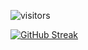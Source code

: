 ![visitors](https://visitor-badge.glitch.me/badge?page_id=page.id&left_color=green&right_color=red)


[![GitHub Streak](https://streak-stats.demolab.com?user=altohami360&theme=dark)](https://git.io/streak-stats)
